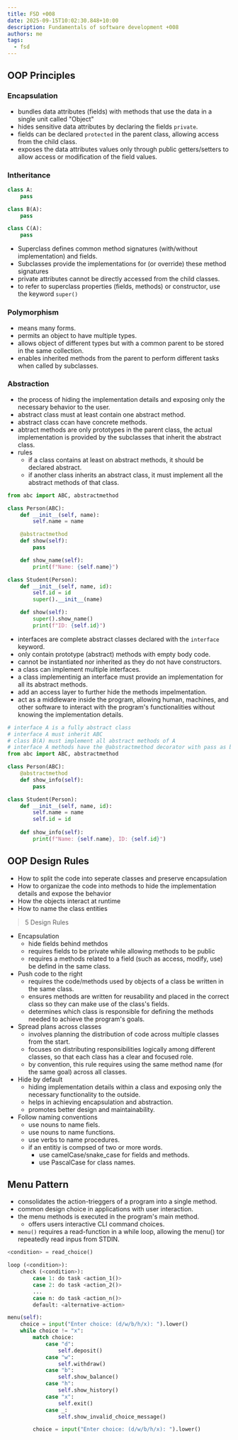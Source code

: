 ```yaml
---
title: FSD +008
date: 2025-09-15T10:02:30.848+10:00
description: Fundamentals of software development +008
authors: me
tags:
  - fsd
---
```


## OOP Principles

### Encapsulation

- bundles data attributes (fields) with methods that use the data in a single unit called "Object"
- hides sensitive data attributes by declaring the fields `private`.
- fields can be declared `protected` in the parent class, allowing access from the child class.
- exposes the data attributes values only through public getters/setters to allow access or modification of the field values.

### Intheritance

```py
class A:
    pass

class B(A):
    pass

class C(A):
    pass
```

- Superclass defines common method signatures (with/without implementation) and fields.
- Subclasses provide the implementations for (or override) these method signatures
- private attributes cannot be directly accessed from the child classes.
- to refer to superclass properties (fields, methods) or constructor, use the keyword `super()`

### Polymorphism

- means many forms.
- permits an object to have multiple types.
- allows object of different types but with a common parent to be stored in the same collection.
- enables inherited methods from the parent to perform different tasks when called by subclasses.

### Abstraction

- the process of hiding the implementation details and exposing only the necessary behavior to the user.
- abstract class must at least contain one abstract method.
- abstract class ccan have concrete methods.
- abtract methods are only prototypes in the parent class, the actual implementation is provided by the subclasses that inherit the abstract class.
- rules
  - if a class contains at least on abstract methods, it should be declared abstract.
  - if another class inherits an abstract class, it must implement all the abstract methods of that class.

```py
from abc import ABC, abstractmethod

class Person(ABC):
    def __init__(self, name):
        self.name = name

    @abstractmethod
    def show(self):
        pass

    def show_name(self):
        print(f"Name: {self.name}")

class Student(Person):
    def __init__(self, name, id):
        self.id = id
        super().__init__(name)

    def show(self):
        super().show_name()
        print(f"ID: {self.id}")
```

- interfaces are complete abstract classes declared with the `interface` keyword.
- only contain prototype (abstract) methods with empty body code.
- cannot be instantiated nor inherited as they do not have constructors.
- a class can implement multiple interfaces.
- a class implementinig an interface must provide an implementation for all its abstract methods.
- add an access layer to further hide the methods impelmentation.
- act as a middleware inside the program, allowing human, machines, and other software to interact with the program's functionalities without knowing the implementation details.

```py
# interface A is a fully abstract class
# interface A must inherit ABC
# class B(A) must implement all abstract methods of A
# interface A methods have the @abstractmethod decorator with pass as body-code
from abc import ABC, abstractmethod

class Person(ABC):
    @abstractmethod
    def show_info(self):
        pass

class Student(Person):
    def __init__(self, name, id):
        self.name = name
        self.id = id
    
    def show_info(self):
        print(f"Name: {self.name}, ID: {self.id}")
```

## OOP Design Rules

- How to split the code into seperate classes and preserve encapsulation
- How to organizae the code into methods to hide the implementation details and expose the behavior
- How the objects interact at runtime
- How to name the class entities

> 5 Design Rules

- Encapsulation
  - hide fields behind methdos
  - requires fields to be private while allowing methods to be public
  - requires a methods related to a field (such as access, modify, use) be defind in the same class.
- Push code to the right
  - requires the code/methods used by objects of a class be written in the same class.
  - ensures methods are written for reusability and placed in the correct class so they can make use of the class's fields.
  - determines which class is responsible for defining the methods needed to achieve the program's goals.
- Spread plans across classes
  - involves planning the distribution of code across multiple classes from the start.
  - focuses on distributing responsibilities logically among different classes, so that each class has a clear and focused role.
  - by convention, this rule requires using the same method name (for the same goal) across all classes.
- Hide by default
  - hiding implementation details within a class and exposing only the necessary functionality to the outside.
  - helps in achieving encapsulation and abstraction.
  - promotes better design and maintainability.
- Follow naming conventions
  - use nouns to name fiels.
  - use nouns to name functions.
  - use verbs to name procedures.
  - if an entitiy is compsed of two or more words.
    - use camelCase/snake_case for fields and methods.
    - use PascalCase for class names.

## Menu Pattern

- consolidates the action-trieggers of a program into a single method.
- common design choice in applications with user interaction.
- the menu methods is executed in the program's main method.
  - offers users interactive CLI command choices.
- `menu()` requires a read-function in a while loop, allowing the menu() tor repeatedly read inpus from STDIN.

```py
<condition> = read_choice()

loop (<condition>):
    check (<condition>):
        case 1: do task <action_1()>
        case 2: do task <action_2()>
        ...
        case n: do task <action_n()>
        default: <alternative-action>
```

```py
menu(self):
    choice = input("Enter choice: (d/w/b/h/x): ").lower()
    while choice != "x":
        match choice:
            case "d":
                self.deposit()
            case "w":
                self.withdraw()
            case "b":
                self.show_balance()
            case "h":
                self.show_history()
            case "x":
                self.exit()
            case _:
                self.show_invalid_choice_message()

        choice = input("Enter choice: (d/w/b/h/x): ").lower()
```
